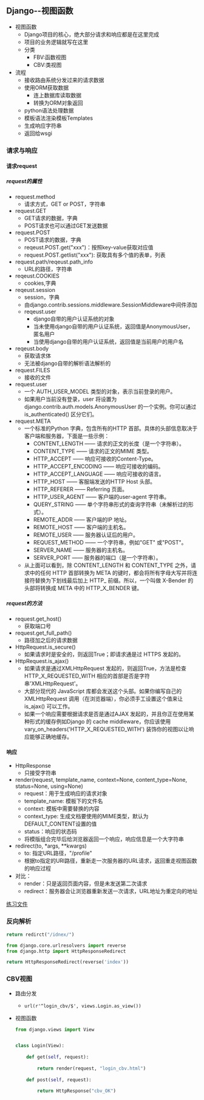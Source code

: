 ## Django--视图函数
- 视图函数
	- Django项目的核心，绝大部分请求和响应都是在这里完成
	- 项目的业务逻辑就写在这里
	- 分类
		- FBV:函数视图
		- CBV:类视图
- 流程
	- 接收路由系统分发过来的请求数据
	- 使用ORM获取数据
		- 连上数据库读取数据
		- 转换为ORM对象返回
	- python语法处理数据
	- 模板语法渲染模板Templates
	- 生成响应字符串
	- 返回给wsgi

### 请求与响应

#### 请求request
##### request的属性
- request.method
	- 请求方式，GET or POST，字符串
- request.GET
	- GET请求的数据，字典
	- POST请求也可以通过GET发送数据
- request.POST
	- POST请求的数据，字典
	- reqeust.POST.get("xxx")：按照key-value获取对应值
	- request.POST.getlist("xxx"): 获取具有多个值的表单，列表
- request.path/reqeust.path_info
	- URL的路径，字符串
- reqeust.COOKIES
	- cookies,字典
- reqeust.session
	- session，字典
	- 由django.contrib.sessions.middleware.SessionMiddleware中间件添加
	- reqeust.user
		- django自带的用户认证系统的对象
		- 当未使用django自带的用户认证系统，返回值是AnonymousUser，匿名用户
		- 当使用django自带的用户认证系统，返回值是当前用户的用户名
- reqeust.body
	- 获取请求体
	- 无法被django自带的解析语法解析的
- request.FILES
	- 接收的文件
- request.user
	- 一个 AUTH_USER_MODEL 类型的对象，表示当前登录的用户。
	- 如果用户当前没有登录，user 将设置为 django.contrib.auth.models.AnonymousUser 的一个实例。你可以通过 is_authenticated() 区分它们。
- request.META
	- 一个标准的Python 字典，包含所有的HTTP 首部。具体的头部信息取决于客户端和服务器，下面是一些示例：
		- CONTENT_LENGTH —— 请求的正文的长度（是一个字符串）。
		- CONTENT_TYPE —— 请求的正文的MIME 类型。
		- HTTP_ACCEPT —— 响应可接收的Content-Type。
		- HTTP_ACCEPT_ENCODING —— 响应可接收的编码。
		- HTTP_ACCEPT_LANGUAGE —— 响应可接收的语言。
		- HTTP_HOST —— 客服端发送的HTTP Host 头部。
		- HTTP_REFERER —— Referring 页面。
		- HTTP_USER_AGENT —— 客户端的user-agent 字符串。
		- QUERY_STRING —— 单个字符串形式的查询字符串（未解析过的形式）。
		- REMOTE_ADDR —— 客户端的IP 地址。
		- REMOTE_HOST —— 客户端的主机名。
		- REMOTE_USER —— 服务器认证后的用户。
		- REQUEST_METHOD —— 一个字符串，例如"GET" 或"POST"。
		- SERVER_NAME —— 服务器的主机名。
		- SERVER_PORT —— 服务器的端口（是一个字符串）。
	- 从上面可以看到，除 CONTENT_LENGTH 和 CONTENT_TYPE 之外，请求中的任何 HTTP 首部转换为 META 的键时，都会将所有字母大写并将连接符替换为下划线最后加上 HTTP_  前缀。所以，一个叫做 X-Bender 的头部将转换成 META 中的 HTTP_X_BENDER 键。

##### request的方法
- request.get_host()
	- 获取端口号
- request.get_full_path()
	- 路径加之后的请求数据
- HttpRequest.is_secure()
	- 如果请求时是安全的，则返回True；即请求通是过 HTTPS 发起的。
- HttpRequest.is_ajax()
	- 如果请求是通过XMLHttpRequest 发起的，则返回True，方法是检查 HTTP_X_REQUESTED_WITH 相应的首部是否是字符串'XMLHttpRequest'。
	- 大部分现代的 JavaScript 库都会发送这个头部。如果你编写自己的 XMLHttpRequest 调用（在浏览器端），你必须手工设置这个值来让 is_ajax() 可以工作。
	- 如果一个响应需要根据请求是否是通过AJAX 发起的，并且你正在使用某种形式的缓存例如Django 的 cache middleware，你应该使用 vary_on_headers('HTTP_X_REQUESTED_WITH') 装饰你的视图以让响应能够正确地缓存。


#### 响应
- HttpResponse
	- 只接受字符串
- render(request, template_name, context=None, content_type=None, status=None, using=None)
	- request：用于生成响应的请求对象
	- template_name: 模板下的文件名
	- context: 模板中需要替换的内容
	- context_type: 生成文档要使用的MIME类型，默认为DEFAULT_CONTENT设置的值
	- status：响应的状态码
	- 将模版组合完毕后给浏览器返回一个响应，响应信息是一个大字符串
- redirect(to, *args, **kwargs)
	- to: 指定URL路径，"/profile"
	- 根据to指定的URl路径，重新走一次服务器的URL请求，返回重走视图函数的响应过程
- 对比：
	- render：只是返回页面内容，但是未发送第二次请求
	- redirect：服务器会让浏览器重新发送一次请求，URL地址为重定向的地址

[练习文件](https://github.com/fangmingc/Python/tree/master/Frame/Django/views)

### 反向解析

```python
return redirct("/idnex/")

from django.core.urlresolvers import reverse
from django.http import HttpResponseRedirect

return HttpResponseRedirect(reverse('index'))
```



### CBV视图
- 路由分发
	- `url(r'^login_cbv/$', views.Login.as_view())`
- 视图函数

	```python
	from django.views import View
	
	
	class Login(View):
	    
	    def get(self, request):
	        
	        return render(request, "login_cbv.html")
	    
	    def post(self, request):
	        
	        return HttpResponse("cbv_OK")
	```











